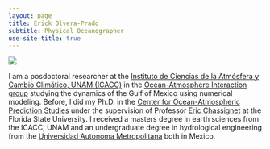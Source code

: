 ```yaml
---
layout: page
title: Erick Olvera-Prado
subtitle: Physical Oceanographer
use-site-title: true
---
```


![](/static/video/temp_ushad_mxlyr_anim.gif)

I am a posdoctoral researcher at the [Instituto de Ciencias de la Atmósfera y Cambio Climático, UNAM (ICACC)](https://www.atmosfera.unam.mx/) in the [Ocean-Atmosphere Interaction group](http://grupo-ioa.atmosfera.unam.mx/) studying the dynamics of the Gulf of Mexico using numerical modeling. Before, I did my Ph.D. in the [Center for Ocean-Atmospheric Prediction Studies](https://www.coaps.fsu.edu/) under the supervision of Professor [Eric Chassignet](https://www.coaps.fsu.edu/eric-chassignet) at the Florida State University. I received a masters degree in earth sciences from the ICACC, UNAM and an undergraduate degree in hydrological engineering from the [Universidad Autonoma Metropolitana](http://www.iztapalapa.uam.mx/) both in Mexico.


